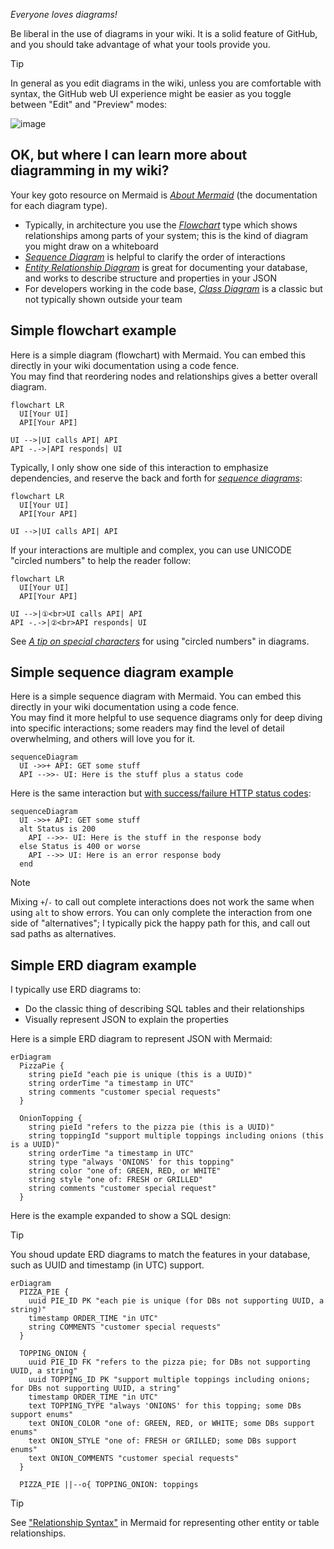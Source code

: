 _Everyone loves diagrams!_

Be liberal in the use of diagrams in your wiki.
It is a solid feature of GitHub, and you should take advantage of what your
tools provide you.

> [!TIP]
> In general as you edit diagrams in the wiki, unless you are comfortable with
> syntax, the GitHub web UI experience might be easier as you toggle between
> "Edit" and "Preview" modes:

![image](https://github.com/binkley/wiki-docs/assets/186421/8b41ba18-338a-4311-9ec7-8668cd8a1003)

## OK, but where I can learn more about diagramming in my wiki?

Your key goto resource on Mermaid is [_About
Mermaid_](https://mermaid.js.org/intro/) (the documentation for each diagram
type).
* Typically, in architecture you use the
  [_Flowchart_](https://mermaid.js.org/syntax/flowchart.html) type which shows
  relationships among parts of your system; this is the kind of diagram you
  might draw on a whiteboard
* [_Sequence Diagram_](https://mermaid.js.org/syntax/sequenceDiagram.html) is
  helpful to clarify the order of interactions
* [_Entity Relationship
  Diagram_](https://mermaid.js.org/syntax/entityRelationshipDiagram.html) is
  great for documenting your database, and works to describe structure and
  properties in your JSON
* For developers working in the code base, [_Class
  Diagram_](https://mermaid.js.org/syntax/classDiagram.html) is a classic but
  not typically shown outside your team

## Simple flowchart example

Here is a simple diagram (flowchart) with Mermaid.
You can embed this directly in your wiki documentation using a code fence.<br/>
You may find that reordering nodes and relationships gives a better overall
diagram.

```mermaid
flowchart LR
  UI[Your UI]
  API[Your API]

UI -->|UI calls API| API
API -.->|API responds| UI
```

Typically, I only show one side of this interaction to emphasize dependencies,
and reserve the back and forth for [_sequence
diagrams_](#simple-sequence-diagram-example):

```mermaid
flowchart LR
  UI[Your UI]
  API[Your API]

UI -->|UI calls API| API
```

If your interactions are multiple and complex, you can use UNICODE "circled
numbers" to help the reader follow:

```mermaid
flowchart LR
  UI[Your UI]
  API[Your API]

UI -->|①<br>UI calls API| API
API -.->|②<br>API responds| UI
```

See [_A tip on special
characters_](Using-the-templates#a-tip-on-special-characters) for using 
"circled numbers" in diagrams.

## Simple sequence diagram example

Here is a simple sequence diagram with Mermaid.
You can embed this directly in your wiki documentation using a code fence.<br/>
You may find it more helpful to use sequence diagrams only for deep diving into
specific interactions;
some readers may find the level of detail overwhelming, and others will love
you for it.

```mermaid
sequenceDiagram
  UI ->>+ API: GET some stuff
  API -->>- UI: Here is the stuff plus a status code
```

Here is the same interaction but [with success/failure HTTP status
codes](https://mermaid.js.org/syntax/sequenceDiagram.html#alt):

```mermaid
sequenceDiagram
  UI ->>+ API: GET some stuff
  alt Status is 200
    API -->>- UI: Here is the stuff in the response body
  else Status is 400 or worse
    API -->> UI: Here is an error response body
  end
```

> [!NOTE]
> Mixing `+`/`-` to call out complete interactions does not work the same when
> using `alt` to show errors.
> You can only complete the interaction from one side of "alternatives";
> I typically pick the happy path for this, and call out sad paths as
> alternatives.

## Simple ERD diagram example

I typically use ERD diagrams to:

- Do the classic thing of describing SQL tables and their relationships
- Visually represent JSON to explain the properties

Here is a simple ERD diagram to represent JSON with Mermaid:

```mermaid
erDiagram
  PizzaPie {
    string pieId "each pie is unique (this is a UUID)"
    string orderTime "a timestamp in UTC"
    string comments "customer special requests"
  }

  OnionTopping {
    string pieId "refers to the pizza pie (this is a UUID)" 
    string toppingId "support multiple toppings including onions (this is a UUID)"
    string orderTime "a timestamp in UTC"
    string type "always 'ONIONS' for this topping"
    string color "one of: GREEN, RED, or WHITE"
    string style "one of: FRESH or GRILLED"
    string comments "customer special request"
  }
```

Here is the example expanded to show a SQL design:

> [!TIP]
> You shoud update ERD diagrams to match the features in your database, such
> as UUID and timestamp (in UTC) support.

```mermaid
erDiagram
  PIZZA_PIE {
    uuid PIE_ID PK "each pie is unique (for DBs not supporting UUID, a string)"
    timestamp ORDER_TIME "in UTC"
    string COMMENTS "customer special requests"
  }

  TOPPING_ONION {
    uuid PIE_ID FK "refers to the pizza pie; for DBs not supporting UUID, a string"
    uuid TOPPING_ID PK "support multiple toppings including onions; for DBs not supporting UUID, a string"
    timestamp ORDER_TIME "in UTC"
    text TOPPING_TYPE "always 'ONIONS' for this topping; some DBs support enums"
    text ONION_COLOR "one of: GREEN, RED, or WHITE; some DBs support enums"
    text ONION_STYLE "one of: FRESH or GRILLED; some DBs support enums"
    text ONION_COMMENTS "customer special requests"
  }

  PIZZA_PIE ||--o{ TOPPING_ONION: toppings
```

> [!TIP]
> See ["Relationship
> Syntax"](https://mermaid.js.org/syntax/entityRelationshipDiagram.html#relationship-syntax)
> in Mermaid for representing other entity or table relationships.
